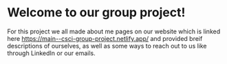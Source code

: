# Welcome to our group project!

For this project we all made about me pages on our website which is linked here https://main--csci-group-project.netlify.app/ and provided breif descriptions of ourselves, as well as some ways to reach out to us like through LinkedIn or our emails.
